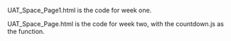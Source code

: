 UAT_Space_Page1.html is the code for week one. 

UAT_Space_Page.html is the code for week two, with the countdown.js as the function. 
